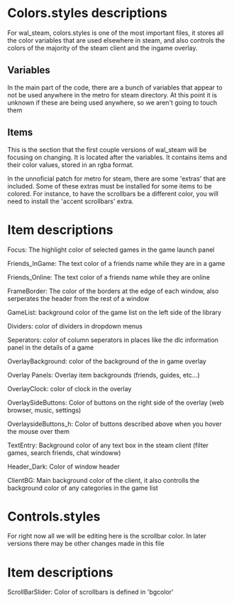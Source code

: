 # Colors.styles descriptions
For wal_steam, colors.styles is one of the most important files, it stores all the color variables that are used elsewhere in steam, and also controls the colors of the majority of the steam client and the ingame overlay.

## Variables
In the main part of the code, there are a bunch of variables that appear to not be used anywhere in the metro for steam directory. At this point it is unknown if these are being used anywhere, so we aren't going to touch them

## Items
This is the section that the first couple versions of wal_steam will be focusing on changing. It is located after the variables. It contains items and their color values, stored in an rgba format.

In the unnoficial patch for metro for steam, there are some 'extras' that are included. Some of these extras must be installed for some items to be colored. For instance, to have the scrollbars be a different color, you will need to install the 'accent scrollbars' extra.

# Item descriptions
Focus: The highlight color of selected games in the game launch panel

Friends_InGame: The text color of a friends name while they are in a game

Friends_Online: The text color of a friends name while they are online

FrameBorder: The color of the borders at the edge of each window, also serperates the header from the rest of a window

GameList: background color of the game list on the left side of the library

Dividers: color of dividers in dropdown menus

Seperators: color of column seperators in places like the dlc information panel in the details of a game

OverlayBackground: color of the background of the in game overlay

Overlay Panels: Overlay item backgrounds (friends, guides, etc...)

OverlayClock: color of clock in the overlay

OverlaySideButtons: Color of buttons on the right side of the overlay (web browser, music, settings)

OverlaysideButtons_h: Color of buttons described above when you hover the mouse over them

TextEntry: Background color of any text box in the steam client (filter games, search friends, chat windoww)


Header_Dark: Color of window header

ClientBG: Main background color of the client, it also controlls the background color of any categories in the game list

# Controls.styles
For right now all we will be editing here is the scrollbar color. In later versions there may be other changes made in this file

# Item descriptions
ScrollBarSlider: Color of scrollbars is defined in 'bgcolor'


